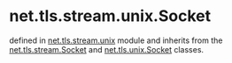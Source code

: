# net.tls.stream.unix.Socket

defined in [net.tls.stream.unix](../lib/stream/unix.lua) module and inherits from the [net.tls.stream.Socket](net_tls_stream_socket.md) and [net.tls.unix.Socket](net_tls_unix_socket.md) classes.
